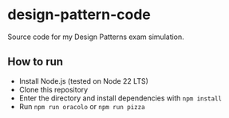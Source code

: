 # design-pattern-code

Source code for my Design Patterns exam simulation.

## How to run
- Install Node.js (tested on Node 22 LTS)
- Clone this repository
- Enter the directory and install dependencies with `npm install`
- Run `npm run oracolo` or `npm run pizza`
